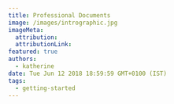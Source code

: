 ```yaml
---
title: Professional Documents
image: /images/intrographic.jpg
imageMeta:
  attribution:
  attributionLink:
featured: true
authors:
  - katherine
date: Tue Jun 12 2018 18:59:59 GMT+0100 (IST)
tags:
  - getting-started
---
```

